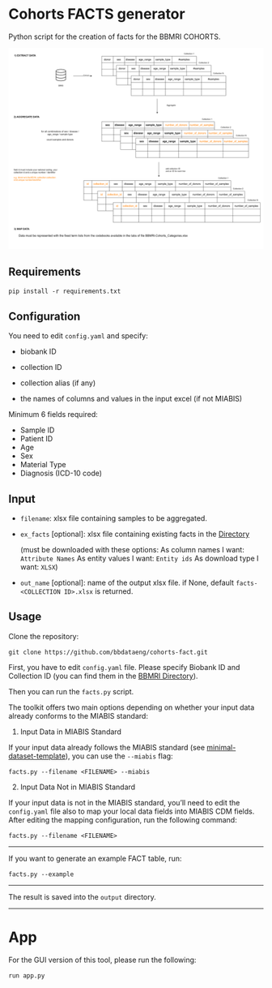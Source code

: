 # Cohorts FACTS generator

Python script for the creation of facts for the BBMRI COHORTS.

![facts-creation](https://github.com/bbdataeng/cohorts-fact/blob/main/img/BBMRIcohortguide.png)

## Requirements
``` shell
pip install -r requirements.txt
``` 

## Configuration

You need to edit `config.yaml` and specify:

- biobank ID

- collection ID

- collection alias (if any)

- the names of columns and values in the input excel (if not MIABIS)


Minimum 6 fields required:

* Sample ID
* Patient ID
* Age
* Sex
* Material Type
* Diagnosis (ICD-10 code)


## Input

- `filename`: xlsx file containing samples to be aggregated.

- `ex_facts` [optional]: xlsx file containing existing facts in the [Directory](https://directory-backend.molgenis.net/menu/advancedsearch/dataexplorer?entity=eu_bbmri_eric_facts) 

  (must be downloaded with these options:  As column names I want: `Attribute Names` As entity values I want: `Entity ids` As download type I want: `XLSX`)

- `out_name` [optional]: name of the output xlsx file. if None, default `facts-<COLLECTION ID>.xlsx` is returned.

## Usage

Clone the repository:
``` shell
git clone https://github.com/bbdataeng/cohorts-fact.git
``` 

First, you have to edit `config.yaml` file. Please specify Biobank ID and Collection ID (you can find them in the [BBMRI Directory](https://directory.bbmri-eric.eu)).

Then you can run the `facts.py` script.

The toolkit offers two main options depending on whether your input data already conforms to the MIABIS standard:

1. Input Data in MIABIS Standard

If your input data already follows the MIABIS standard (see [minimal-dataset-template]("documents/minimal-dataset-template.xlsx")), you can use the `--miabis` flag:


``` shell
facts.py --filename <FILENAME> --miabis 
``` 

2. Input Data Not in MIABIS Standard

If your input data is not in the MIABIS standard, you’ll need to edit the `config.yaml` file also to map your local data fields into MIABIS CDM fields. After editing the mapping configuration, run the following command:

``` shell
facts.py --filename <FILENAME> 
``` 
 

---
If you want to generate an example FACT table, run:
``` shell
facts.py --example
```

---

The result is saved into the `output` directory.

---

# App

For the GUI version of this tool, please run the following:

``` shell
run app.py
```